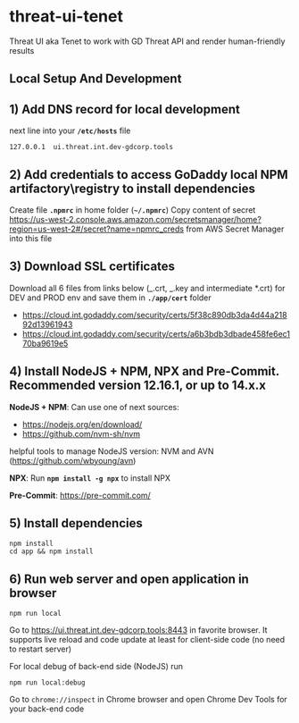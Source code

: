 # threat-ui-tenet

Threat UI aka Tenet to work with GD Threat API and render human-friendly results

## Local Setup And Development

## 1) Add DNS record for local development

next line into your **`/etc/hosts`** file

```
127.0.0.1  ui.threat.int.dev-gdcorp.tools
```

## 2) Add credentials to access GoDaddy local NPM artifactory\registry to install dependencies

Create file **`.npmrc`** in home folder (**`~/.npmrc`**)
Copy content of secret https://us-west-2.console.aws.amazon.com/secretsmanager/home?region=us-west-2#/secret?name=npmrc_creds from AWS Secret Manager into this file

## 3) Download SSL certificates

Download all 6 files from links below (_.crt, _.key and intermediate \*.crt) for DEV and PROD env and save them in **`./app/cert`** folder

- https://cloud.int.godaddy.com/security/certs/5f38c890db3da4d44a21892d13961943
- https://cloud.int.godaddy.com/security/certs/a6b3bdb3dbade458fe6ec170ba9619e5

## 4) Install NodeJS + NPM, NPX and Pre-Commit. Recommended version 12.16.1, or up to 14.x.x

**NodeJS + NPM**: Can use one of next sources:

- https://nodejs.org/en/download/
- https://github.com/nvm-sh/nvm

helpful tools to manage NodeJS version: NVM and AVN (https://github.com/wbyoung/avn)

**NPX**:
Run **`npm install -g npx`** to install NPX

**Pre-Commit**: https://pre-commit.com/

## 5) Install dependencies

```
npm install
cd app && npm install
```

## 6) Run web server and open application in browser

```
npm run local
```

Go to https://ui.threat.int.dev-gdcorp.tools:8443 in favorite browser.
It supports live reload and code update at least for client-side code (no need to restart server)

For local debug of back-end side (NodeJS) run

```
npm run local:debug
```

Go to `chrome://inspect` in Chrome browser and open Chrome Dev Tools for your back-end code
